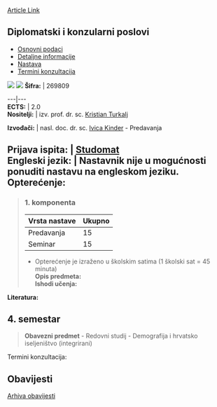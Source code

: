 [Article Link](https://www.fhs.hr/predmet/dkp_a)

## Diplomatski i konzularni poslovi
  * [Osnovni podaci](https://www.fhs.hr/predmet/dkp_a#v1id-523734_144391_1_0 "Osnovni podaci")
  * [Detaljne informacije](https://www.fhs.hr/predmet/dkp_a#v1id-523734_144391_1_1 "Detaljne informacije")
  * [Nastava](https://www.fhs.hr/predmet/dkp_a#v1id-523734_144391_1_2 "Nastava")
  * [Termini konzultacija](https://www.fhs.hr/predmet/dkp_a#v1id-523734_144391_1_3 "Termini konzultacija")


[![](https://www.fhs.hr/img/flags/gif/hr.gif)](https://www.fhs.hr/predmet/dkp_a) [![](https://www.fhs.hr/img/flags/gif/gb.gif)](https://www.fhs.hr/en/course/daca_a)
**Šifra:** |  269809  
  
---|---  
**ECTS:** |  2.0   
**Nositelji:** |  izv. prof. dr. sc. [Kristian Turkalj](https://www.fhs.hr/djelatnik/kristian.turkalj)   
  
**Izvođači:** |  nasl. doc. dr. sc. [Ivica Kinder](https://www.fhs.hr/djelatnik/ivica.kinder) - Predavanja  
  
**Prijava ispita:** |  [Studomat](http://www.isvu.hr/studomat)  
**Engleski jezik:** |  Nastavnik nije u mogućnosti ponuditi nastavu na engleskom jeziku.   
**Opterećenje:**  
---  
> ### 1. komponenta
> | Vrsta nastave | Ukupno  
> ---|---  
> Predavanja | 15  
> Seminar | 15  
> * Opterećenje je izraženo u školskim satima (1 školski sat = 45 minuta)   
**Opis predmeta:**  
> **Ishodi učenja:**  

  
**Literatura:**  

  
**4. semestar**  
---  
> **Obavezni predmet** - Redovni studij - Demografija i hrvatsko iseljeništvo (integrirani)  
>   
Termini konzultacija: 


## Obavijesti
[Arhiva obavijesti](https://www.fhs.hr/predmet/dkp_a?@=21nej#news_124054 "Arhiva obavijesti")
